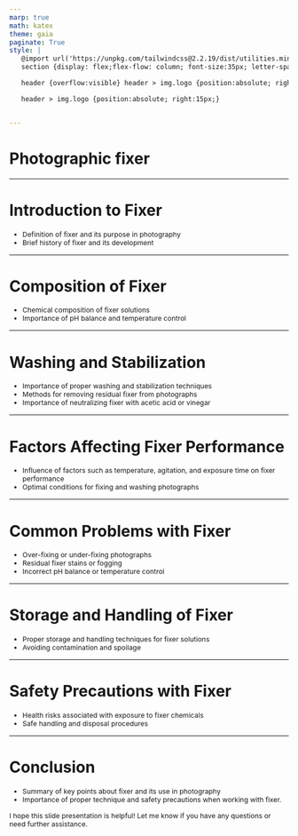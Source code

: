 ```yaml
---
marp: true
math: katex
theme: gaia
paginate: True
style: |
   @import url('https://unpkg.com/tailwindcss@2.2.19/dist/utilities.min.css');
   section {display: flex;flex-flow: column; font-size:35px; letter-spacing:1.4px;}

   header {overflow:visible} header > img.logo {position:absolute; right:15px;}

   header > img.logo {position:absolute; right:15px;}


---
```

<!-- backgroundImage: url('backgrounds/wwwatercolor (4).png') -->
<!-- _class: lead -->

 # Photographic fixer

---
<style scoped>p,li {font-size:0.92em}</style>

 # **Introduction to Fixer**
- Definition of fixer and its purpose in photography
- Brief history of fixer and its development


---
<style scoped>p,li {font-size:0.92em}</style>

 # Composition of Fixer

- Chemical composition of fixer solutions
- Importance of pH balance and temperature control

---
<style scoped>p,li {font-size:0.88em}</style>

 # **Washing and Stabilization**

- Importance of proper washing and stabilization techniques
- Methods for removing residual fixer from photographs
- Importance of neutralizing fixer with acetic acid or vinegar

---
<style scoped>p,li {font-size:0.92em}</style>

 # Factors Affecting Fixer Performance

- Influence of factors such as temperature, agitation, and exposure time on fixer performance
- Optimal conditions for fixing and washing photographs

---
<style scoped>p,li {font-size:0.88em}</style>

 # Common Problems with Fixer
- Over-fixing or under-fixing photographs
- Residual fixer stains or fogging
- Incorrect pH balance or temperature control


---
<style scoped>p,li {font-size:0.92em}</style>

 # Storage and Handling of Fixer
- Proper storage and handling techniques for fixer solutions
- Avoiding contamination and spoilage


---
<style scoped>p,li {font-size:0.92em}</style>

 # Safety Precautions with Fixer

- Health risks associated with exposure to fixer chemicals
- Safe handling and disposal procedures

---
<style scoped>p,li {font-size:0.88em}</style>

 # Conclusion
- Summary of key points about fixer and its use in photography
- Importance of proper technique and safety precautions when working with fixer.

I hope this slide presentation is helpful! Let me know if you have any questions or need further assistance.
